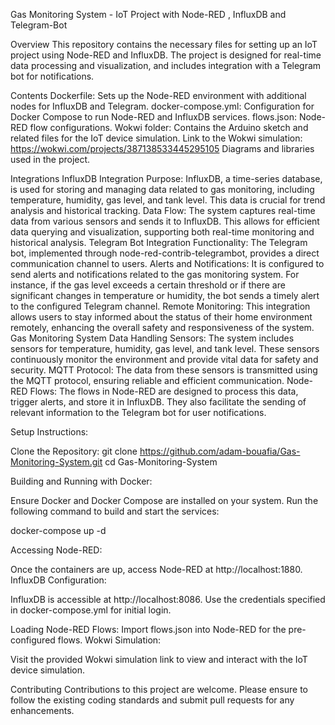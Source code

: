 Gas Monitoring System - IoT Project with Node-RED , InfluxDB and Telegram-Bot

Overview
This repository contains the necessary files for setting up an IoT project using Node-RED and InfluxDB. The project is designed for real-time data processing and visualization, and includes integration with a Telegram bot for notifications.

Contents
Dockerfile: Sets up the Node-RED environment with additional nodes for InfluxDB and Telegram.
docker-compose.yml: Configuration for Docker Compose to run Node-RED and InfluxDB services.
flows.json: Node-RED flow configurations.
Wokwi folder: Contains the Arduino sketch and related files for the IoT device simulation.
Link to the Wokwi simulation: https://wokwi.com/projects/387138533445295105
Diagrams and libraries used in the project.

Integrations
InfluxDB Integration
Purpose: InfluxDB, a time-series database, is used for storing and managing data related to gas monitoring, including temperature, humidity, gas level, and tank level. This data is crucial for trend analysis and historical tracking.
Data Flow: The system captures real-time data from various sensors and sends it to InfluxDB. This allows for efficient data querying and visualization, supporting both real-time monitoring and historical analysis.
Telegram Bot Integration
Functionality: The Telegram bot, implemented through node-red-contrib-telegrambot, provides a direct communication channel to users.
Alerts and Notifications: It is configured to send alerts and notifications related to the gas monitoring system. For instance, if the gas level exceeds a certain threshold or if there are significant changes in temperature or humidity, the bot sends a timely alert to the configured Telegram channel.
Remote Monitoring: This integration allows users to stay informed about the status of their home environment remotely, enhancing the overall safety and responsiveness of the system.
Gas Monitoring System Data Handling
Sensors: The system includes sensors for temperature, humidity, gas level, and tank level. These sensors continuously monitor the environment and provide vital data for safety and security.
MQTT Protocol: The data from these sensors is transmitted using the MQTT protocol, ensuring reliable and efficient communication.
Node-RED Flows: The flows in Node-RED are designed to process this data, trigger alerts, and store it in InfluxDB. They also facilitate the sending of relevant information to the Telegram bot for user notifications.


Setup Instructions:

Clone the Repository:
git clone https://github.com/adam-bouafia/Gas-Monitoring-System.git
cd Gas-Monitoring-System


Building and Running with Docker:

Ensure Docker and Docker Compose are installed on your system.
Run the following command to build and start the services:

docker-compose up -d


Accessing Node-RED:

Once the containers are up, access Node-RED at http://localhost:1880.
InfluxDB Configuration:

InfluxDB is accessible at http://localhost:8086.
Use the credentials specified in docker-compose.yml for initial login.

Loading Node-RED Flows:
Import flows.json into Node-RED for the pre-configured flows.
Wokwi Simulation:

Visit the provided Wokwi simulation link to view and interact with the IoT device simulation.



Contributing
Contributions to this project are welcome. Please ensure to follow the existing coding standards and submit pull requests for any enhancements.
